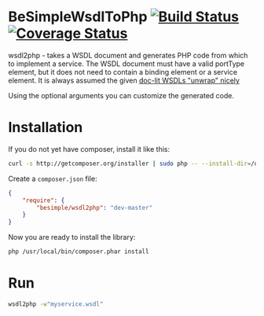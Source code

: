 # BeSimpleWsdlToPhp [![Build Status](https://travis-ci.org/66Ton99/BeSimpleWsdlToPhp.png?branch=master)](https://travis-ci.org/66Ton99/BeSimpleWsdlToPhp) [![Coverage Status](https://coveralls.io/repos/66Ton99/BeSimpleWsdlToPhp/badge.png)](https://coveralls.io/r/66Ton99/BeSimpleWsdlToPhp)

wsdl2php - takes a WSDL document and generates PHP code from which to implement
a service. The WSDL document must have a valid portType element, but it does not
need to contain a binding element or a service element. It is always assumed the
given [doc-lit WSDLs "unwrap" nicely](http://pzf.fremantle.org/2007/05/handlign.html)

Using the optional arguments you can customize the generated code.

# Installation

If you do not yet have composer, install it like this:

```sh
curl -s http://getcomposer.org/installer | sudo php -- --install-dir=/usr/local/bin
```

Create a `composer.json` file:

```json
{
    "require": {
        "besimple/wsdl2php": "dev-master"
    }
}
```

Now you are ready to install the library:

```sh
php /usr/local/bin/composer.phar install
```

# Run

```sh
wsdl2php -w"myservice.wsdl"
```
